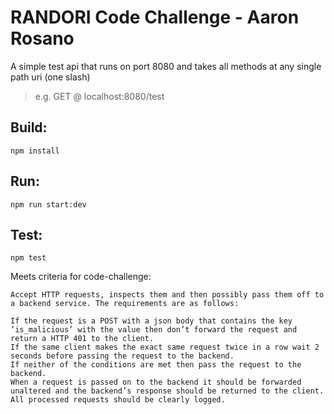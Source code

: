 # RANDORI Code Challenge - Aaron Rosano

A simple test api that runs on port 8080 and takes all methods at any single path uri (one slash)
> e.g. GET @ localhost:8080/test

## Build:
`npm install`

## Run:
`npm run start:dev`

## Test:
`npm test`


Meets criteria for code-challenge:

```
Accept HTTP requests, inspects them and then possibly pass them off to a backend service. The requirements are as follows:

If the request is a POST with a json body that contains the key ‘is_malicious’ with the value then don’t forward the request and return a HTTP 401 to the client.
If the same client makes the exact same request twice in a row wait 2 seconds before passing the request to the backend.
If neither of the conditions are met then pass the request to the backend.
When a request is passed on to the backend it should be forwarded unaltered and the backend’s response should be returned to the client.
All processed requests should be clearly logged.
```
